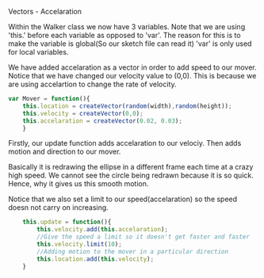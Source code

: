 Vectors - Accelaration

Within the Walker class we now have 3 variables. Note that we are using 'this.' before each variable as opposed to 'var'. The reason for this is to make the variable is global(So our sketch file can read it) 'var' is only used for local variables.

We have added accelaration as a vector in order to add speed to our mover.
Notice that we have changed our velocity value to (0,0). This is because we are using accelartion to change the rate of velocity.

```js
var Mover = function(){
    this.location = createVector(random(width),random(height));
    this.velocity = createVector(0,0);
    this.accelaration = createVector(0.02, 0.03);
    }
```


Firstly, our update function adds accelaration to our velociy. Then adds motion and direction to our mover. 

Basically it is redrawing the ellipse in a different frame each time at a crazy high speed. We cannot see the circle being redrawn because it is so quick. Hence, why it gives us this smooth motion.

Notice that we also set a limit to our speed(accelaration) so the speed doesn not carry on increasing.
    
```js
    this.update = function(){
        this.velocity.add(this.accelaration);
        //Give the speed a limit so it doesn't get faster and faster 
        this.velocity.limit(10);
        //Adding motion to the mover in a particular direction      
        this.location.add(this.velocity);
    }
```
